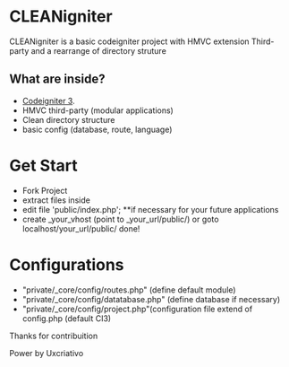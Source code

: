 # CLEANigniter
CLEANigniter is a basic codeigniter project with HMVC extension Third-party and a rearrange of directory struture

## What are inside?
- [Codeigniter 3](https://github.com/bcit-ci/CodeIgniter).
- HMVC third-party (modular applications)
- Clean directory structure 
- basic config (database, route, language)

# Get Start
- Fork Project
- extract files inside
- edit file 'public/index.php'; **if necessary for your future applications
- create _your_vhost (point to _your_url/public/) or goto localhost/your_url/public/
done!

# Configurations
- "private/_core/config/routes.php" (define default module)
- "private/_core/config/datatabase.php" (define database if necessary)
- "private/_core/config/project.php"(configuration file extend of config.php (default CI3)

Thanks for contribuition

Power by Uxcriativo
